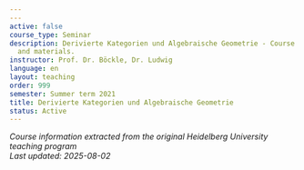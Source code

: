 ```yaml
---
---
active: false
course_type: Seminar
description: Derivierte Kategorien und Algebraische Geometrie - Course information
  and materials.
instructor: Prof. Dr. Böckle, Dr. Ludwig
language: en
layout: teaching
order: 999
semester: Summer term 2021
title: Derivierte Kategorien und Algebraische Geometrie
status: Active
---
```



*Course information extracted from the original Heidelberg University teaching program*  
*Last updated: 2025-08-02*